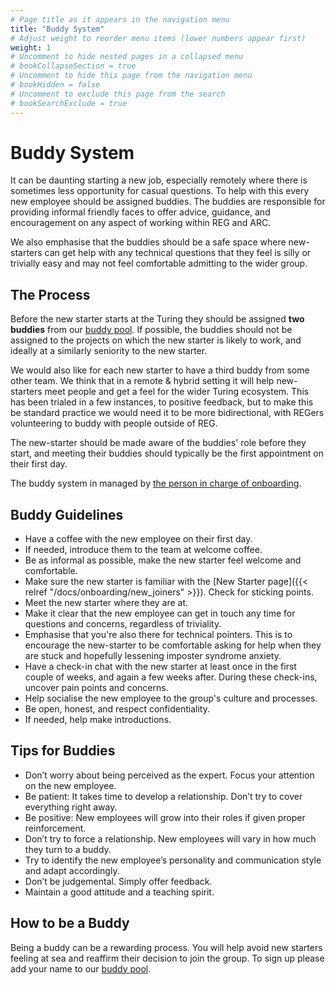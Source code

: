 ```yaml
---
# Page title as it appears in the navigation menu
title: "Buddy System"
# Adjust weight to reorder menu items (lower numbers appear first)
weight: 1
# Uncomment to hide nested pages in a collapsed menu
# bookCollapseSection = true
# Uncomment to hide this page from the navigation menu
# bookHidden = false
# Uncomment to exclude this page from the search
# bookSearchExclude = true
---
```


# Buddy System

It can be daunting starting a new job, especially remotely where there is sometimes less opportunity for casual questions.
To help with this every new employee should be assigned buddies.
The buddies are responsible for providing informal friendly faces to offer advice, guidance, and encouragement on any aspect of working within REG and ARC.

We also emphasise that the buddies should be a safe space where new-starters can get help with any technical questions that they feel is silly or trivially easy and may not feel comfortable admitting to the wider group.

## The Process

Before the new starter starts at the Turing they should be assigned **two buddies** from our [buddy pool](https://github.com/alan-turing-institute/research-engineering-group/wiki/Buddy-Sign-up-and-Matches).
If possible, the buddies should not be assigned to the projects on which the new starter is likely to work, and ideally at a similarly seniority to the new starter.

We would also like for each new starter to have a third buddy from some other team.
We think that in a remote & hybrid setting it will help new-starters meet people and get a feel for the wider Turing ecosystem.
This has been trialed in a few instances, to positive feedback, but to make this be standard practice we would need it to be more bidirectional, with REGers volunteering to buddy with people outside of REG.

The new-starter should be made aware of the buddies' role before they start, and meeting their buddies should typically be the first appointment on their first day.

The buddy system in managed by
[the person in charge of onboarding](https://github.com/alan-turing-institute/research-engineering-group/wiki/The-REGistry#responsibilities).

## Buddy Guidelines

- Have a coffee with the new employee on their first day.
- If needed, introduce them to the team at welcome coffee.
- Be as informal as possible, make the new starter feel welcome and comfortable.
- Make sure the new starter is familiar with the [New Starter page]({{< relref "/docs/onboarding/new_joiners" >}}). Check for sticking points.
- Meet the new starter where they are at.
- Make it clear that the new employee can get in touch any time for questions and concerns, regardless of triviality.
- Emphasise that you're also there for technical pointers. This is to encourage the new-starter to be comfortable asking for help when they are stuck and hopefully lessening imposter syndrome anxiety.
- Have a check-in chat with the new starter at least once in the first couple of weeks, and again a few weeks after. During these check-ins, uncover pain points and concerns.
- Help socialise the new employee to the group's culture and processes.
- Be open, honest, and respect confidentiality.
- If needed, help make introductions.

## Tips for Buddies

- Don’t worry about being perceived as the expert. Focus your attention on the new employee.
- Be patient: It takes time to develop a relationship. Don’t try to cover everything right away.
- Be positive: New employees will grow into their roles if given proper reinforcement.
- Don’t try to force a relationship. New employees will vary in how much they turn to a buddy.
- Try to identify the new employee’s personality and communication style and adapt accordingly.
- Don’t be judgemental. Simply offer feedback.
- Maintain a good attitude and a teaching spirit.

## How to be a Buddy

Being a buddy can be a rewarding process.
You will help avoid new starters feeling at sea and reaffirm their decision to join the group.
To sign up please add your name to our [buddy pool](https://github.com/alan-turing-institute/research-engineering-group/wiki/Buddy-Sign-up-and-Matches).
